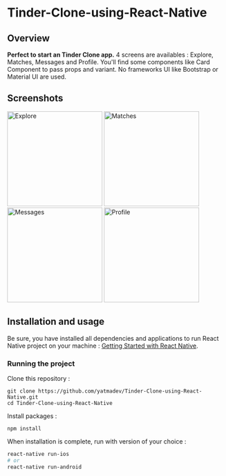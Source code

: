 # Tinder-Clone-using-React-Native

## Overview

**Perfect to start an Tinder Clone app.** 4 screens are availables : Explore, Matches, Messages and Profile. You'll find some components like Card Component to pass props and variant. No frameworks UI like Bootstrap or Material UI are used.


## Screenshots

<img
		width="220"
		alt="Explore"
		src="https://user-images.githubusercontent.com/57555870/83269122-41fdf800-a1e4-11ea-9943-124cd0c4c916.png">
<img
		width="220"
		alt="Matches"
		src="https://user-images.githubusercontent.com/57555870/83269130-44605200-a1e4-11ea-8421-53e2b87ca74d.png">
<img
		width="220"
		alt="Messages"
		src="https://user-images.githubusercontent.com/57555870/83269136-47f3d900-a1e4-11ea-8d59-3beb8a5a4218.png">
<img
		width="220"
		alt="Profile"
		src="https://user-images.githubusercontent.com/57555870/83269409-b173e780-a1e4-11ea-9f85-9f9e4f2c9ed8.png">

		
## Installation and usage

Be sure, you have installed all dependencies and applications to run React Native project on your machine : [Getting Started with React Native](https://facebook.github.io/react-native/docs/getting-started).


### Running the project

Clone this repository :

```
git clone https://github.com/yatmadev/Tinder-Clone-using-React-Native.git
cd Tinder-Clone-using-React-Native
```

Install packages :

```
npm install
```

When installation is complete, run with version of your choice :

```bash
react-native run-ios
# or
react-native run-android
```
